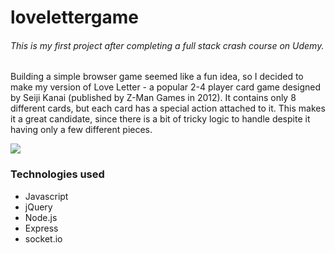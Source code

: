 # lovelettergame

###### This is my first project after completing a full stack crash course on Udemy. 

Building a simple browser game seemed like a fun idea, so I decided to make my version of Love Letter - a popular 2-4 player card game designed by Seiji Kanai (published by Z-Man Games in 2012). It contains only 8 different cards, but each card has a special action attached to it. This makes it a great candidate, since there is a bit of tricky logic to handle despite it having only a few different pieces. 

![](LoveLetter.gif)


### Technologies used

- Javascript
- jQuery
- Node.js
- Express
- socket.io

